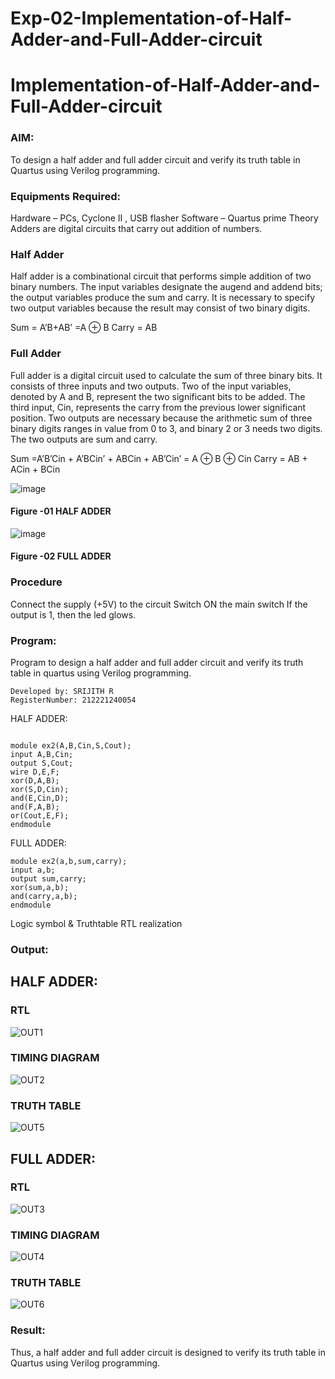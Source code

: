 # Exp-02-Implementation-of-Half-Adder-and-Full-Adder-circuit

# Implementation-of-Half-Adder-and-Full-Adder-circuit
### AIM:
To design a half adder and full adder circuit and verify its truth table in Quartus using Verilog programming.

### Equipments Required:
Hardware – PCs, Cyclone II , USB flasher
Software – Quartus prime
Theory
Adders are digital circuits that carry out addition of numbers.

### Half Adder
Half adder is a combinational circuit that performs simple addition of two binary numbers. The input variables designate the augend and addend bits; the output variables produce the sum and carry. It is necessary to specify two output variables because the result may consist of two binary digits.

Sum = A’B+AB’ =A ⊕ B Carry = AB

### Full Adder
Full adder is a digital circuit used to calculate the sum of three binary bits. It consists of three inputs and two outputs. Two of the input variables, denoted by A and B, represent the two significant bits to be added. The third input, Cin, represents the carry from the previous lower significant position. Two outputs are necessary because the arithmetic sum of three binary digits ranges in value from 0 to 3, and binary 2 or 3 needs two digits. The two outputs are sum and carry.

Sum =A’B’Cin + A’BCin’ + ABCin + AB’Cin’ = A ⊕ B ⊕ Cin Carry = AB + ACin + BCin

 ![image](https://user-images.githubusercontent.com/36288975/163552156-a13e5a56-c638-4110-97d9-8896907c8d25.png)

#### Figure -01 HALF ADDER 


![image](https://user-images.githubusercontent.com/36288975/163552057-b3547877-6d07-45b4-b7e0-bcfebfad9e1d.png)

#### Figure -02 FULL ADDER 

### Procedure

Connect the supply (+5V) to the circuit
Switch ON the main switch
If the output is 1, then the led glows.
### Program:

Program to design a half adder and full adder circuit and verify its truth table in quartus using Verilog programming.
```
Developed by: SRIJITH R
RegisterNumber: 212221240054  
```
HALF ADDER:
~~~

module ex2(A,B,Cin,S,Cout);
input A,B,Cin;
output S,Cout;
wire D,E,F;
xor(D,A,B);
xor(S,D,Cin);
and(E,Cin,D);
and(F,A,B);
or(Cout,E,F);
endmodule
~~~
FULL ADDER:
~~~
module ex2(a,b,sum,carry);
input a,b;
output sum,carry;
xor(sum,a,b);
and(carry,a,b);
endmodule
~~~
Logic symbol & Truthtable
RTL realization

### Output:
## HALF ADDER:
### RTL
![OUT1](half%20adder%20rtl.PNG)

### TIMING DIAGRAM
![OUT2](half%20adder%20wave%20form.PNG)

### TRUTH TABLE 
![OUT5](HALF%20TT.PNG)

## FULL ADDER:

### RTL
![OUT3](full%20adder%20rtl.PNG)

### TIMING DIAGRAM
![OUT4](full%20adder.PNG)


### TRUTH TABLE 
![OUT6](FULL%20TT.PNG)

### Result:
Thus, a half adder and full adder circuit is designed to verify its truth table in Quartus using Verilog programming.

